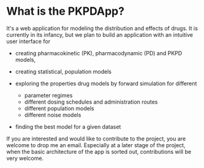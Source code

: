 # What is the PKPDApp?

It's a web application for modeling the distribution and effects of drugs. It is currently in its infancy, but we plan to build an application with an intuitive user interface for

- creating pharmacokinetic (PK), pharmacodynamic (PD) and PKPD models,

- creating statistical, population models 

- exploring the properties drug models by forward simulation for different
  - parameter regimes
  - different dosing schedules and administration routes
  - different population models
  - different noise models

- finding the best model for a given dataset

If you are interested and would like to contribute to the project, you are welcome to drop me an email. Especially at a later stage of the project, when the basic architecture of the app is sorted out, contributions will be very welcome.
